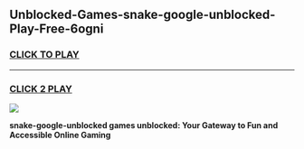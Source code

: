 
## Unblocked-Games-snake-google-unblocked-Play-Free-6ogni
<h3>
<a href="https://premium76.site?title=snake-google-unblocked&ref=10A">CLICK TO PLAY</a></h3>
<hr>

<h3>
<a href="https://premium76.site?title=snake-google-unblocked&ref=10A">CLICK 2 PLAY</a>
  
</h3>

<a href="https://premium76.site?title=snake-google-unblocked&ref=10A"><img src="https://clearcache.store/games.png"></a>


**snake-google-unblocked games unblocked: Your Gateway to Fun and Accessible Online Gaming**
